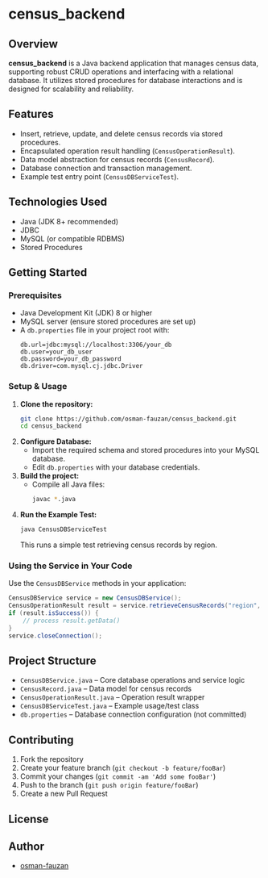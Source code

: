 # census_backend

## Overview
**census_backend** is a Java backend application that manages census data, supporting robust CRUD operations and interfacing with a relational database. It utilizes stored procedures for database interactions and is designed for scalability and reliability.

## Features
- Insert, retrieve, update, and delete census records via stored procedures.
- Encapsulated operation result handling (`CensusOperationResult`).
- Data model abstraction for census records (`CensusRecord`).
- Database connection and transaction management.
- Example test entry point (`CensusDBServiceTest`).

## Technologies Used
- Java (JDK 8+ recommended)
- JDBC
- MySQL (or compatible RDBMS)
- Stored Procedures

## Getting Started

### Prerequisites
- Java Development Kit (JDK) 8 or higher
- MySQL server (ensure stored procedures are set up)
- A `db.properties` file in your project root with:
    ```properties
    db.url=jdbc:mysql://localhost:3306/your_db
    db.user=your_db_user
    db.password=your_db_password
    db.driver=com.mysql.cj.jdbc.Driver
    ```

### Setup & Usage

1. **Clone the repository:**
    ```sh
    git clone https://github.com/osman-fauzan/census_backend.git
    cd census_backend
    ```
2. **Configure Database:**
    - Import the required schema and stored procedures into your MySQL database.
    - Edit `db.properties` with your database credentials.
3. **Build the project:**
    - Compile all Java files:
      ```sh
      javac *.java
      ```
4. **Run the Example Test:**
    ```sh
    java CensusDBServiceTest
    ```
    This runs a simple test retrieving census records by region.

### Using the Service in Your Code

Use the `CensusDBService` methods in your application:
```java
CensusDBService service = new CensusDBService();
CensusOperationResult result = service.retrieveCensusRecords("region", "Greater Accra");
if (result.isSuccess()) {
    // process result.getData()
}
service.closeConnection();
```

## Project Structure
- `CensusDBService.java` – Core database operations and service logic
- `CensusRecord.java` – Data model for census records
- `CensusOperationResult.java` – Operation result wrapper
- `CensusDBServiceTest.java` – Example usage/test class
- `db.properties` – Database connection configuration (not committed)

## Contributing

1. Fork the repository
2. Create your feature branch (`git checkout -b feature/fooBar`)
3. Commit your changes (`git commit -am 'Add some fooBar'`)
4. Push to the branch (`git push origin feature/fooBar`)
5. Create a new Pull Request

## License



## Author

- [osman-fauzan](https://github.com/osman-fauzan)
